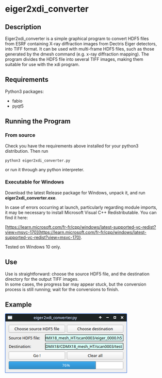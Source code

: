 # eiger2xdi_converter

## Description

Eiger2xdi_converter is a simple graphical program to convert HDF5 files from ESRF containing X-ray diffraction images from Dectris Eiger detectors, into TIFF format. It can be used with multi-frame HDF5 files, such as those generated by the dmesh command (e.g. x-ray diffraction mapping). The program divides the HDF5 file into several TIFF images, making them suitable for use with the xdi program.

## Requirements 

Python3 packages:

* fabio
* pyqt5

## Running the Program

### From source 

Check you have the requirements above installed for your python3 distribution. Then run 
```
python3 eiger2xdi_converter.py
```
or run it through any python interpreter.

### Executable for Windows 

Download the latest Release package for Windows, unpack it, and run __eiger2xdi_converter.exe__.

In case of errors occurring at launch, particularly regarding module imports, it may be necessary to install Microsoft Visual C++ Redistributable. You can find it here:

[https://learn.microsoft.com/fr-fr/cpp/windows/latest-supported-vc-redist?view=msvc-170](https://learn.microsoft.com/fr-fr/cpp/windows/latest-supported-vc-redist?view=msvc-170).

Tested on Windows 10 only.

## Use 

Use is straightforward: choose the source HDF5 file, and the destination directory for the output TIFF images.  
In some cases, the progress bar may appear stuck, but the conversion process is still running; wait for the conversions to finish.

## Example

![eiger2xdi_converter](example_eiger2xdi_converter.png)